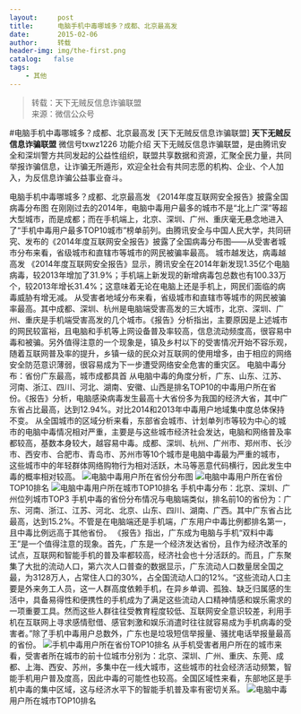 ```yaml
---
layout:     post
title:      电脑手机中毒哪城多？成都、北京最高发
date:       2015-02-06
author:     转载
header-img: img/the-first.png
catalog:   false
tags:
    - 其他
---
```


<blockquote><p>转载：天下无贼反信息诈骗联盟<br>
来源：微信公众号</p></blockquote>

#电脑手机中毒哪城多？成都、北京最高发
[天下无贼反信息诈骗联盟]
**天下无贼反信息诈骗联盟**
微信号txwz1226
功能介绍
天下无贼反信息诈骗联盟，是由腾讯安全和深圳警方共同发起的公益性组织，联盟共享数据和资源，汇聚全民力量，共同举报诈骗信息，让诈骗无所遁形，欢迎全社会有共同志愿的机构、企业、个人加入，为反信息诈骗公益事业奋斗。

电脑手机中毒哪城多？成都、北京最高发
《2014年度互联网安全报告》披露全国病毒分布图
在刚刚过去的2014年，电脑中毒用户最多的城市不是“北上广深”等超大型城市，而是成都；而在手机端上，北京、深圳、广州、重庆毫无悬念地进入了“手机中毒用户最多TOP10城市”榜单前列。由腾讯安全与中国人民大学，共同研究、发布的《2014年度互联网安全报告》披露了全国病毒分布图——从受害者城市分布来看，省级城市和直辖市等城市的网民被骗率最高。
城市越发达，病毒越高发
《2014年度互联网安全报告》显示，腾讯安全在2014年新发现1.35亿个电脑病毒，较2013年增加了31.9%；手机端上新发现的新增病毒包总数也有100.33万个，较2013年增长31.4%；这意味着无论在电脑上还是手机上，网民们面临的病毒威胁有增无减。
从受害者地域分布来看，省级城市和直辖市等城市的网民被骗率最高。其中成都、深圳、杭州是电脑端受害高发的三大城市，北京、深圳、广州、重庆是手机端受害高发的几个城市。《报告》分析指出，主要原因是上述城市的网民较富裕，且电脑和手机等上网设备普及率较高，信息流动频度高，很容易中毒和被骗。另外值得注意的一个现象是，镇及乡村以下的受害情况开始不容乐观，随着互联网普及率的提升，乡镇一级的民众对互联网的使用增多，由于相应的网络安全防范意识薄弱，很容易成为下一步遭受网络安全危害的重灾区。
电脑中毒分布：省份广东最高，城市成都具首
从电脑中毒的角度分析，广东、山东、江苏、河南、浙江、四川、河北、湖南、安徽、山西是排名TOP10的中毒用户所在省份。《报告》分析，电脑感染病毒发生最高十大省份多为我国的经济大省，其中广东省占比最高，达到12.94%。对比2014和2013年中毒用户地域集中度总体保持不变。
从全国城市的区域分析来看，东部省会城市、计划单列市等较为中心的城市的电脑中毒情况相对严重，主要是与这些城市经济社会发达，电脑和网络普及率都较高，基数本身较大，越容易中毒。成都、深圳、杭州、广州市、郑州市、长沙市、西安市、合肥市、青岛市、苏州市等10个城市是电脑中毒最为严重的城市，这些城市中的年轻群体网络购物行为相对活跃，木马等恶意代码横行，因此发生中毒的概率相对较高。
![](http://mmbiz.qpic.cn/mmbiz/3Frx8wcpibStQGJoZOkoShsooJgWzibf2YCjRQjdyVaRl7ic4ibBZz2udzRDSvR3hFW21NZgXJXEnrPWh6Ipr97lCw/0)电脑中毒用户所在省份分布图
![](http://mmbiz.qpic.cn/mmbiz/3Frx8wcpibStQGJoZOkoShsooJgWzibf2YOHM2icNEPkFbFYTMKLHicn3sby5jLFjcywwmibicWdKfR1jQSEO40Yh6Fw/0)电脑中毒用户所在省份TOP10排名
![](http://mmbiz.qpic.cn/mmbiz/3Frx8wcpibStQGJoZOkoShsooJgWzibf2YB92H5RgGcHdouY9NWqsnju754o1whPez6yEaB9NMTJemLusZSK7UNg/0)电脑中毒用户所在城市TOP10排名
手机中毒分布：北京、深圳、广州位列城市TOP3
手机中毒的省份分布情况与电脑端类似，排名前10的省份为：广东、河南、浙江、江苏、河北、北京、山东、四川、湖南、广西。其中广东省占比最高，达到15.2%。不管是在电脑端还是手机端，广东用户中毒比例都排名第一，且中毒比例远高于其他省份。
《报告》指出，广东成为电脑与手机“双料中毒王”是一个值得注意的现象。首先，广东是一个经济发达省份，且作为经济改革的试点，互联网和智能手机的普及率都较高，经济社会也十分活跃的。而且，广东聚集了大批的流动人口，第六次人口普查的数据显示，广东流动人口数量居全国之最，为3128万人，占常住人口的30%，占全国流动人口的12%。“这些流动人口主要是外来务工人员，这一人群高度依赖手机，在异乡单调、孤独、缺乏归属感的生活中，具备易得性和便携性的手机成为了满足这些流动人口精神情感和娱乐需求的一项重要工具。然而这些人群往往受教育程度较低、互联网安全意识较差，利用手机在互联网上寻求感情慰借、感官刺激和娱乐消遣时往往就容易成为手机病毒的受害者。”除了手机中毒用户总数外，广东也是垃圾短信举报量、骚扰电话举报量最高的省份。
![](http://mmbiz.qpic.cn/mmbiz/3Frx8wcpibStQGJoZOkoShsooJgWzibf2Y50A9AvScxykPAH4nj1epJ5dyHtOvLJouHoP7jKCgMS8fJTcxBUncKg/0)手机中毒用户所在省份TOP10排名
从手机受害者用户所在的城市来看，受害者所在城市的前十位城市分别为：北京、深圳、广州、重庆、东莞、成都、上海、西安、苏州，多集中在一线大城市，这些城市的社会经济活动频繁，智能手机用户普及度高，因此中毒的可能性也较高。全国区域性来看，东部地区是手机中毒的集中区域，这与经济水平下的智能手机普及率有密切关系。
![](http://mmbiz.qpic.cn/mmbiz/3Frx8wcpibStQGJoZOkoShsooJgWzibf2YoiafibAsEGxEicocVGgBBnKZq1Nzibic6ucwmBKH2MBdb0s1ibhD4APCA4Dw/0)电脑中毒用户所在城市TOP10排名
